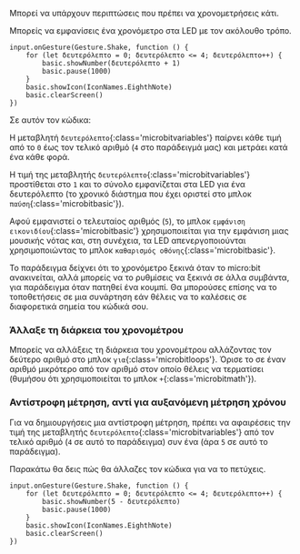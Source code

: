 Μπορεί να υπάρχουν περιπτώσεις που πρέπει να χρονομετρήσεις κάτι.

Μπορείς να εμφανίσεις ένα χρονόμετρο στα LED με τον ακόλουθο τρόπο.

```microbit
input.onGesture(Gesture.Shake, function () {
    for (let δευτερόλεπτο = 0; δευτερόλεπτο <= 4; δευτερόλεπτο++) {
        basic.showNumber(δευτερόλεπτο + 1)
        basic.pause(1000)
    }
    basic.showIcon(IconNames.EighthNote)
    basic.clearScreen()
})
```

Σε αυτόν τον κώδικα:

Η μεταβλητή `δευτερόλεπτο`{:class='microbitvariables'} παίρνει κάθε τιμή από το `0` έως τον τελικό αριθμό (`4` στο παράδειγμά μας) και μετράει κατά ένα κάθε φορά.

Η τιμή της μεταβλητής `δευτερόλεπτο`{:class='microbitvariables'} προστίθεται στο `1` και το σύνολο εμφανίζεται στα LED για ένα δευτερόλεπτο (το χρονικό διάστημα που έχει οριστεί στο μπλοκ `παύση`{:class='microbitbasic'}).

Αφού εμφανιστεί ο τελευταίος αριθμός (`5`), το μπλοκ `εμφάνιση εικονιδίου`{:class='microbitbasic'} χρησιμοποιείται για την εμφάνιση μιας μουσικής νότας και, στη συνέχεια, τα LED απενεργοποιούνται χρησιμοποιώντας το μπλοκ `καθαρισμός οθόνης`{:class='microbitbasic'}.

Το παράδειγμα δείχνει ότι το χρονόμετρο ξεκινά όταν το micro:bit ανακινείται, αλλά μπορείς να το ρυθμίσεις να ξεκινά σε άλλα συμβάντα, για παράδειγμα όταν πατηθεί ένα κουμπί. Θα μπορούσες επίσης να το τοποθετήσεις σε μια συνάρτηση εάν θέλεις να το καλέσεις σε διαφορετικά σημεία του κώδικά σου.

### Άλλαξε τη διάρκεια του χρονομέτρου

Μπορείς να αλλάξεις τη διάρκεια του χρονομέτρου αλλάζοντας τον δεύτερο αριθμό στο μπλοκ `για`{:class='microbitloops'}. Όρισε το σε έναν αριθμό μικρότερο από τον αριθμό στον οποίο θέλεις να τερματίσει (θυμήσου ότι χρησιμοποιείται το μπλοκ `+`{:class='microbitmath'}).

### Αντίστροφη μέτρηση, αντί για αυξανόμενη μέτρηση χρόνου

Για να δημιουργήσεις μια αντίστροφη μέτρηση, πρέπει να αφαιρέσεις την τιμή της μεταβλητής `δευτερόλεπτο`{:class='microbitvariables'} από τον τελικό αριθμό (`4` σε αυτό το παράδειγμα) συν ένα (άρα `5` σε αυτό το παράδειγμα).

Παρακάτω θα δεις πώς θα άλλαζες τον κώδικα για να το πετύχεις.

```microbit
input.onGesture(Gesture.Shake, function () {
    for (let δευτερόλεπτο = 0; δευτερόλεπτο <= 4; δευτερόλεπτο++) {
        basic.showNumber(5 - δευτερόλεπτο)
        basic.pause(1000)
    }
    basic.showIcon(IconNames.EighthNote)
    basic.clearScreen()
})
```
